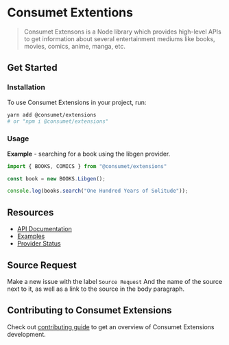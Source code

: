 # Consumet Extentions

> Consumet Extensons is a Node library which provides high-level APIs to get information about several entertainment mediums like books, movies, comics, anime, manga, etc.

## Get Started

### Installation

To use Consumet Extensions in your project, run:
```bash
yarn add @consumet/extensions
# or "npm i @consumet/extensions"
```

### Usage

**Example** - searching for a book using the libgen provider.
```ts
import { BOOKS, COMICS } from "@consumet/extensions"

const book = new BOOKS.Libgen();

console.log(books.search("One Hundred Years of Solitude"));
```

## Resources
* [API Documentation](https://github.com/consumet/extentions/blob/master/docs/api.md)
* [Examples](https://github.com/consumet/extentions/tree/master/examples)
* [Provider Status](https://github.com/consumet/providers-status/blob/main/README.md)

## Source Request
Make a new issue with the label `Source Request` And the name of the source next to it, as well as a link to the source in the body paragraph.

## Contributing to Consumet Extensions
Check out [contributing guide](https://github.com/consumet/extentions/blob/master/CONTRIBUTING.md) to get an overview of Consumet Extensions development.